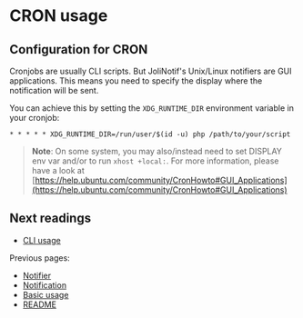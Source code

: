 # CRON usage

## Configuration for CRON

Cronjobs are usually CLI scripts. But JoliNotif's Unix/Linux notifiers are GUI
applications. This means you need to specify the display where the notification
will be sent.

You can achieve this by setting the `XDG_RUNTIME_DIR` environment variable in your
cronjob:

```
* * * * * XDG_RUNTIME_DIR=/run/user/$(id -u) php /path/to/your/script
```

> **Note**: On some system, you may also/instead need to set DISPLAY env var
> and/or to run `xhost +local:`. For more information, please have a look at
> [https://help.ubuntu.com/community/CronHowto#GUI_Applications](https://help.ubuntu.com/community/CronHowto#GUI_Applications)

## Next readings

* [CLI usage](05-cli-usage.md)

Previous pages:

* [Notifier](03-notifier.md)
* [Notification](02-notification.md)
* [Basic usage](01-basic-usage.md)
* [README](../README.md)
